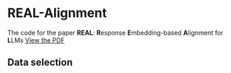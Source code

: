 # REAL-Alignment
The code for the paper **REAL**: **R**esponse **E**mbedding-based **A**lignment for **L**LMs
[View the PDF](./DPO_diagrams.pdf)

## Data selection

